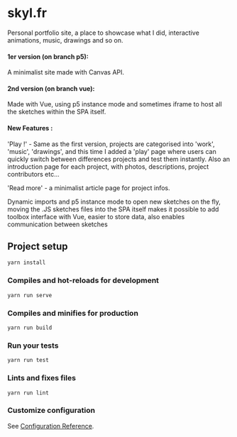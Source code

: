 # skyl.fr

Personal portfolio site, a place to showcase what I did, interactive animations, music, drawings and so on.

#### 1er version (on branch p5):
A minimalist site made with Canvas API.

#### 2nd version (on branch vue):

Made with Vue, using p5 instance mode and sometimes iframe to host all the sketches within the SPA itself.

#### New Features :

'Play !' - Same as the first version, projects are categorised into 'work', 'music', 'drawings', and this time I added a 'play' page where users can quickly switch between differences projects and test them instantly. Also an introduction page for each project, with photos, descriptions, project contributors etc... 

'Read more' - a minimalist article page for project infos.

Dynamic imports and p5 instance mode to open new sketches on the fly, moving the .JS sketches files into the SPA itself makes it possible to add toolbox interface with Vue, easier to store data, also enables communication between sketches


## Project setup
```
yarn install
```

### Compiles and hot-reloads for development
```
yarn run serve
```

### Compiles and minifies for production
```
yarn run build
```

### Run your tests
```
yarn run test
```

### Lints and fixes files
```
yarn run lint
```

### Customize configuration
See [Configuration Reference](https://cli.vuejs.org/config/).
